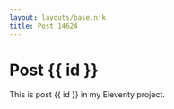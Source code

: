 ```yaml
---
layout: layouts/base.njk
title: Post 14624
---
```


# Post {{ id }}

This is post {{ id }} in my Eleventy project.
